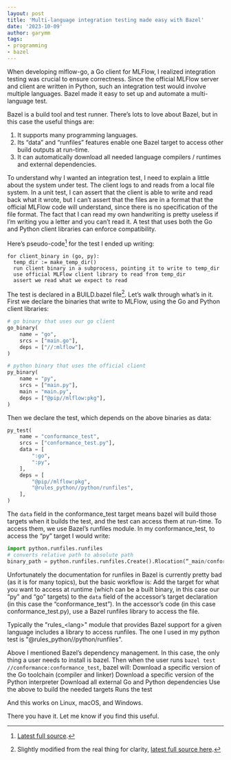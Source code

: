 ```yaml
---
layout: post
title: 'Multi-language integration testing made easy with Bazel'
date: '2023-10-09'
author: garymm
tags:
- programming
- bazel
---
```


When developing mlflow-go, a Go client for MLFlow, I realized integration testing was crucial to ensure correctness. Since the official MLFlow server and client are written in Python, such an integration test would involve multiple languages. Bazel made it easy to set up and automate a multi-language test.

Bazel is a build tool and test runner. There’s lots to love about Bazel, but in this case the useful things are:
1. It supports many programming languages.
1. Its “data” and “runfiles” features enable one Bazel target to access other build outputs at run-time.
1. It can automatically download all needed language compilers / runtimes and external dependencies.

To understand why I wanted an integration test, I need to explain a little about the system under test. The client logs to and reads from a local file system. In a unit test, I can assert that the client is able to write and read back what it wrote, but I can’t assert that the files are in a format that the official MLFlow code will understand, since there is no specification of the file format. The fact that I can read my own handwriting is pretty useless if I’m writing you a letter and you can’t read it. A test that uses both the Go and Python client libraries can enforce compatibility.

Here’s pseudo-code[^1] for the test I ended up writing:

```
for client_binary in (go, py):
  temp_dir := make_temp_dir()
  run client binary in a subprocess, pointing it to write to temp_dir
  use official MLFlow client library to read from temp_dir
  assert we read what we expect to read
```

The test is declared in a BUILD.bazel file[^2]. Let’s walk through what’s in it. First we declare the binaries that write to MLFlow, using the Go and Python client libraries:

```python
# go binary that uses our go client
go_binary(
    name = "go",
    srcs = ["main.go"],
    deps = ["//:mlflow"],
)

# python binary that uses the official client
py_binary(
    name = "py",
    srcs = ["main.py"],
    main = "main.py",
    deps = ["@pip//mlflow:pkg"],
)
```

Then we declare the test, which depends on the above binaries as data:

```python
py_test(
    name = "conformance_test",
    srcs = ["conformance_test.py"],
    data = [
        ":go",
        ":py",
    ],
    deps = [
        "@pip//mlflow:pkg",
        "@rules_python//python/runfiles",
    ],
)
```

The `data` field in the conformance_test target means bazel will build those targets when it builds the test, and the test can access them at run-time. To access them, we use Bazel’s runfiles module. In my conformance_test, to access the “py” target I would write:

```python
import python.runfiles.runfiles
# converts relative path to absolute path
binary_path = python.runfiles.runfiles.Create().Rlocation(“_main/conformance/py”)
```

Unfortunately the documentation for runfiles in Bazel is currently pretty bad (as it is for many topics), but the basic workflow is:
Add the target for what you want to access at runtime (which can be a built binary, in this case our “py” and “go” targets) to the `data` field of the accessor’s target declaration (in this case the “conformance_test”).
In the accessor’s code (in this case conformance_test.py), use a Bazel runfiles library to access the file.

Typically the "rules_\<lang\>" module that provides Bazel support for a given language includes a library to access runfiles. The one I used in my python test is "@rules_python//python/runfiles".

Above I mentioned Bazel’s dependency management. In this case, the only thing a user needs to install is bazel. Then when the user runs `bazel test //conformance:conformance_test`, bazel will:
Download a specific version of the Go toolchain (compiler and linker)
Download a specific version of the Python interpreter
Download all external Go and Python dependencies
Use the above to build the needed targets
Runs the test

And this works on Linux, macOS, and Windows.

There you have it. Let me know if you find this useful.

[^1]: [Latest full source](https://github.com/Astera-org/mlflow-go/blob/master/conformance/conformance_test.py).

[^2]: Slightly modified from the real thing for clarity, [latest full source here](https://github.com/Astera-org/mlflow-go/blob/master/conformance/BUILD.bazel).
